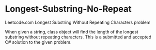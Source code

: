 # Longest-Substring-No-Repeat

Leetcode.com Longest Substring Without Repeating Characters problem

When given a string, class object will find the length of the longest substring without repeating characters. This is a submitted and accepted C# solution to the given problem. 
